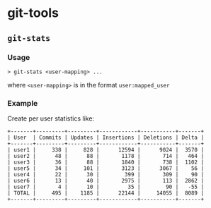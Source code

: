 # git-tools

## `git-stats`

### Usage

```
> git-stats <user-mapping> ...
```

where `<user-mapping>` is in the format `user:mapped_user` 

### Example
Create per user statistics like:

```
+-------+---------+---------+------------+-----------+-------+
| User  | Commits | Updates | Insertions | Deletions | Delta |
+-------+---------+---------+------------+-----------+-------+
| user1 |     338 |     828 |      12594 |      9024 |  3570 |
| user2 |      48 |      88 |       1178 |       714 |   464 |
| user3 |      36 |      88 |       1840 |       738 |  1102 |
| user5 |      34 |     101 |       3123 |      3067 |    56 |
| user4 |      22 |      30 |        399 |       309 |    90 |
| user6 |      13 |      40 |       2975 |       113 |  2862 |
| user7 |       4 |      10 |         35 |        90 |   -55 |
| TOTAL |     495 |    1185 |      22144 |     14055 |  8089 |
+-------+---------+---------+------------+-----------+-------+
```
